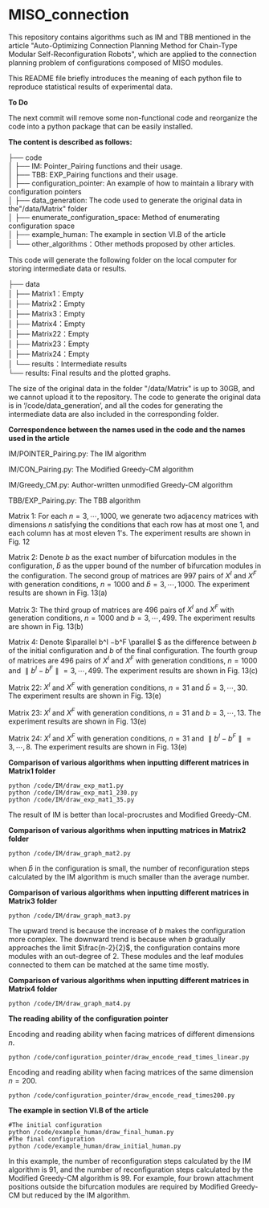 # MISO_connection


This repository contains algorithms such as IM and TBB mentioned in the article "Auto-Optimizing Connection Planning Method for Chain-Type Modular Self-Reconfiguration Robots", which are applied to the connection planning problem of configurations composed of MISO modules. 

This README file briefly introduces the meaning of each python file to reproduce statistical results of experimental data. 

**To Do**

The next commit will remove some non-functional code and reorganize the code into a python package that can be easily installed.

**The content is described as follows:**

├── code  <br/>
│   ├── IM: Pointer_Pairing functions and their usage.  <br/>
│   ├── TBB: EXP_Pairing functions and their usage.  <br/>
│   ├── configuration_pointer: An example of how to maintain a library with configuration pointers  <br/>
│   ├── data_generation: The code used to generate the original data in the"/data/Matrix" folder  <br/>
│   ├── enumerate_configuration_space: Method of enumerating configuration space  <br/>
│   ├── example_human: The example in section VI.B of the article  <br/>
│   └── other_algorithms：Other methods proposed by other articles.   <br/>

This code will generate the following folder on the local computer for storing intermediate data or results.

├── data  <br/>
│   ├── Matrix1：Empty  <br/>
│   ├── Matrix2：Empty  <br/>
│   ├── Matrix3：Empty  <br/>
│   ├── Matrix4：Empty  <br/>
│   ├── Matrix22：Empty  <br/>
│   ├── Matrix23：Empty  <br/>
│   ├── Matrix24：Empty  <br/>
│   └── results：Intermediate results  <br/>
└── results: Final results and the plotted graphs.  <br/>

The size of the original data in the folder "/data/Matrix" is up to 30GB, and we cannot upload it to the repository. The code to generate the original data is in ‘/code/data_generation’, and all the codes for generating the intermediate data are also included in the corresponding folder. 



**Correspondence between the names used in the code and the names used in the article**

IM/POINTER_Pairing.py: The IM algorithm

IM/CON_Pairing.py: The Modified Greedy-CM algorithm

IM/Greedy_CM.py: Author-written unmodified Greedy-CM algorithm

TBB/EXP_Pairing.py: The TBB algorithm

Matrix 1: For each $n=3, \cdots, 1000$, we generate two adjacency matrices with dimensions $n$ satisfying the conditions that each row has at most one $1$, and each column has at most eleven $1$'s. The experiment results are shown in Fig. 12

Matrix 2: Denote $b$ as the exact number of bifurcation modules in the configuration, $\hat{b}$ as the upper bound of the number of bifurcation modules in the configuration. The second group of matrices are 997 pairs of $X^I$ and $X^F$ with generation conditions, $n=1000$ and $\hat{b}=3, \cdots, 1000$. The experiment results are shown in Fig. 13(a)

Matrix 3: The third group of matrices are 496 pairs of $X^I$ and $X^F$ with generation conditions, $n=1000$ and $b=3, \cdots, 499$. The experiment results are shown in Fig. 13(b)

Matrix 4: Denote $\parallel b^I −b^F \parallel $ as the difference between $b$ of the initial configuration and $b$ of the final configuration. The fourth group of matrices are 496 pairs of $X^I$ and $X^F$ with generation conditions, $n=1000$ and $\parallel b^I −b^F \parallel =3, \cdots, 499$. The experiment results are shown in Fig. 13(c)

Matrix 22: $X^I$ and $X^F$ with generation conditions, $n=31$ and $\hat{b} =3, \cdots, 30$. The experiment results are shown in Fig. 13(e)

Matrix 23: $X^I$ and $X^F$ with generation conditions, $n=31$ and $b =3, \cdots, 13$. The experiment results are shown in Fig. 13(e)

Matrix 24: $X^I$ and $X^F$ with generation conditions, $n=31$ and $\parallel b^I −b^F \parallel =3, \cdots, 8$. The experiment results are shown in Fig. 13(e)

 **Comparison of various algorithms when inputting different matrices in Matrix1 folder**


 ```
python /code/IM/draw_exp_mat1.py
python /code/IM/draw_exp_mat1_230.py
python /code/IM/draw_exp_mat1_35.py
 ```
 
The result of IM is better than local-procrustes and Modified Greedy-CM.

**Comparison of various algorithms when inputting matrices in Matrix2 folder**

```
python /code/IM/draw_graph_mat2.py
 ```
 
 
when $\hat{b}$ in the configuration is small, the number of reconfiguration steps calculated by the IM algorithm is much smaller than the average number.
 
 
 **Comparison of various algorithms when inputting different matrices in Matrix3 folder**

```
python /code/IM/draw_graph_mat3.py
 ```
 The upward trend is because the increase of $b$ makes the configuration more complex. The downward trend is because when $b$ gradually approaches the limit $\frac{n-2}{2}$, the configuration contains more modules with an out-degree of 2. These modules and the leaf modules connected to them can be matched at the same time mostly. 
 
**Comparison of various algorithms when inputting different matrices in Matrix4 folder**

```
python /code/IM/draw_graph_mat4.py
 ```
 
 **The reading ability of the configuration pointer**
 
 Encoding and reading ability when facing matrices of different dimensions $n$.
 ```
python /code/configuration_pointer/draw_encode_read_times_linear.py
 ```
Encoding and reading ability when facing matrices of the same dimension $n=200$.
```
python /code/configuration_pointer/draw_encode_read_times200.py
```
 
 **The example in section VI.B of the article**

 ```
#The initial configuration 
python /code/example_human/draw_final_human.py
#The final configuration
python /code/example_human/draw_initial_human.py
 ```

In this example, the number of reconfiguration steps calculated by the IM algorithm is 91, and the number of reconfiguration steps calculated by the Modified Greedy-CM algorithm is 99. For example, four brown attachment positions outside the bifurcation modules are required by Modified Greedy-CM but reduced by the IM algorithm. 

